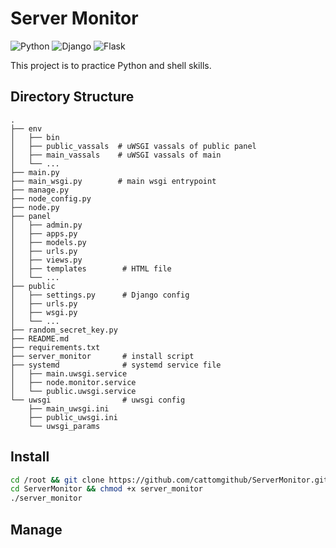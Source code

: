 # Server Monitor

![Python](https://img.shields.io/badge/python-3670A0?style=for-the-badge&logo=python&logoColor=ffdd54)
![Django](https://img.shields.io/badge/django-%23092E20.svg?style=for-the-badge&logo=django&logoColor=white)
![Flask](https://img.shields.io/badge/flask-%23000.svg?style=for-the-badge&logo=flask&logoColor=white)

This project is to practice Python and shell skills.


## Directory Structure
```
.
├── env
│   ├── bin
│   ├── public_vassals  # uWSGI vassals of public panel
│   ├── main_vassals    # uWSGI vassals of main
│   └── ...
├── main.py
├── main_wsgi.py        # main wsgi entrypoint
├── manage.py
├── node_config.py
├── node.py
├── panel
│   ├── admin.py
│   ├── apps.py
│   ├── models.py
│   ├── urls.py
│   ├── views.py
│   ├── templates        # HTML file
│   └── ...
├── public
│   ├── settings.py      # Django config
│   ├── urls.py
│   ├── wsgi.py
│   └── ...
├── random_secret_key.py
├── README.md
├── requirements.txt
├── server_monitor       # install script
├── systemd              # systemd service file
│   ├── main.uwsgi.service
│   ├── node.monitor.service
│   └── public.uwsgi.service
└── uwsgi                # uwsgi config
    ├── main_uwsgi.ini
    ├── public_uwsgi.ini
    └── uwsgi_params
```

## Install

```bash
cd /root && git clone https://github.com/cattomgithub/ServerMonitor.git
cd ServerMonitor && chmod +x server_monitor
./server_monitor
```

## Manage

```bash

```